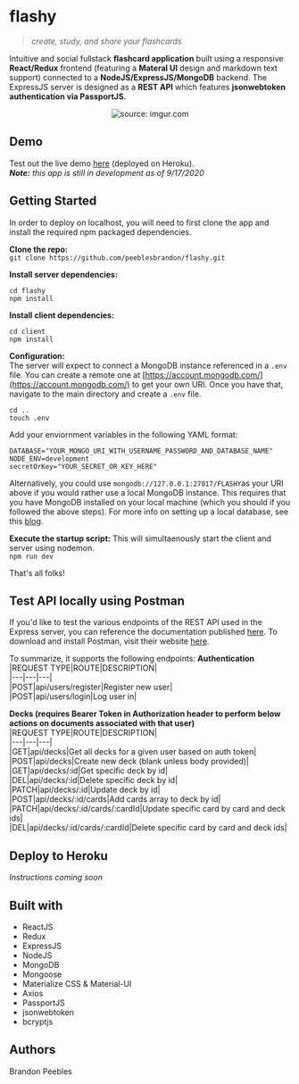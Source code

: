 # flashy 
> _create, study, and share your flashcards_  

Intuitive and social fullstack **flashcard application** built using a responsive **React/Redux** frontend (featuring a **Materal UI** design and markdown text support) connected to a **NodeJS/ExpressJS/MongoDB** backend. The ExpressJS server is designed as a **REST API** which features **jsonwebtoken authentication via PassportJS**.  
<p align="center"><img src="https://i.imgur.com/X6EZDJNm.png" title="source: imgur.com" /></p>  

## Demo  
Test out the live demo [here](https://flashy-app.herokuapp.com/) (deployed on Heroku).  
_**Note:** this app is still in development as of 9/17/2020_  

## Getting Started
In order to deploy on localhost, you will need to first clone the app and install the required npm packaged dependencies.  

**Clone the repo:**  
`git clone https://github.com/peeblesbrandon/flashy.git`  

**Install server dependencies:**  
```
cd flashy
npm install
```  

**Install client dependencies:**  
```
cd client
npm install
```  

**Configuration:**  
The server will expect to connect a MongoDB instance referenced in a `.env` file. You can create a remote one at [https://account.mongodb.com/](https://account.mongodb.com/) to get your own URI. Once you have that, navigate to the main directory and create a `.env` file.
```
cd ..
touch .env
```  

Add your enviornment variables in the following YAML format:
```
DATABASE="YOUR_MONGO_URI_WITH_USERNAME_PASSWORD_AND_DATABASE_NAME"
NODE_ENV=development
secretOrKey="YOUR_SECRET_OR_KEY_HERE"
```
Alternatively, you could use `mongodb://127.0.0.1:27017/FLASHY`as your URI above if you would rather use a local MongoDB instance. This requires that you have MongoDB installed on your local machine (which you should if you followed the above steps). For more info on setting up a local database, see this [blog](https://zellwk.com/blog/local-mongodb/).  

**Execute the startup script:**
This will simultaenously start the client and server using nodemon.  
`npm run dev`  

That's all folks!

## Test API locally using Postman
If you'd like to test the various endpoints of the REST API used in the Express server, you can reference the documentation published [here](https://documenter.getpostman.com/view/12210427/TVKA5KFJ). To download and install Postman, visit their website [here](https://www.postman.com).

To summarize, it supports the following endpoints:
**Authentication**
|REQUEST TYPE|ROUTE|DESCRIPTION|  
|---|---|---|  
|POST|api/users/register|Register new user|  
|POST|api/users/login|Log user in|  

**Decks (requires Bearer Token in Authorization header to perform below actions on documents associated with that user)**  
|REQUEST TYPE|ROUTE|DESCRIPTION|  
|---|---|---|  
|GET|api/decks|Get all decks for a given user based on auth token|  
|POST|api/decks|Create new deck (blank unless body provided)|  
|GET|api/decks/:id|Get specific deck by id|  
|DEL|api/decks/:id|Delete specific deck by id|  
|PATCH|api/decks/:id|Update deck by id|  
|POST|api/decks/:id/cards|Add cards array to deck by id|
|PATCH|api/decks/:id/cards/:cardId|Update specific card by card and deck ids|  
|DEL|api/decks/:id/cards/:cardId|Delete specific card by card and deck ids|  


## Deploy to Heroku  
_Instructions coming soon_

## Built with
* ReactJS
* Redux
* ExpressJS
* NodeJS
* MongoDB
* Mongoose
* Materialize CSS & Material-UI
* Axios
* PassportJS
* jsonwebtoken
* bcryptjs  

## Authors
Brandon Peebles


